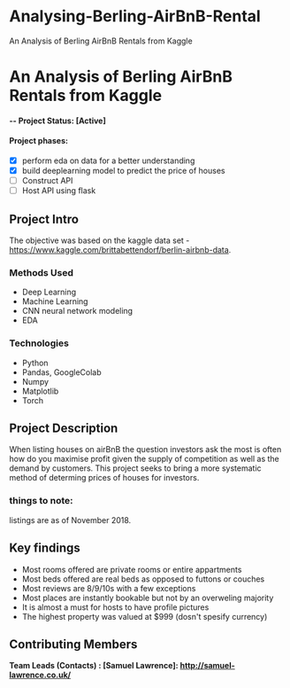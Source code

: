 # Analysing-Berling-AirBnB-Rental
An Analysis of Berling AirBnB Rentals from Kaggle
# **An Analysis of Berling AirBnB Rentals from Kaggle**
#### -- Project Status: [Active]
#### Project phases:
- [x] perform eda on data for a better understanding
- [x] build deeplearning model to predict the price of houses
- [ ] Construct API
- [ ] Host API using flask

## Project Intro
The objective was based on the kaggle data set - https://www.kaggle.com/brittabettendorf/berlin-airbnb-data.

### Methods Used
* Deep Learning
* Machine Learning
* CNN neural network modeling
* EDA

### Technologies
* Python
* Pandas, GoogleColab
* Numpy
* Matplotlib
* Torch

## Project Description
When listing houses on airBnB the question investors ask the most is often how do you maximise profit given the supply of competition as well as the demand by customers.
This project seeks to bring a more systematic method of determing prices of houses for investors.


   ### things to note:
   listings are as of November 2018.


## Key findings
- Most rooms offered are private rooms or entire appartments
- Most beds offered are real beds as opposed to futtons or couches
- Most reviews are 8/9/10s with a few exceptions
- Most places are instantly bookable but not by an overweling majority
- It is almost a must for hosts to have profile pictures
- The highest property was valued at $999 (dosn't spesify currency) 


## Contributing  Members

**Team Leads (Contacts) : [Samuel Lawrence]: http://samuel-lawrence.co.uk/**

